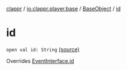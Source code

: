 [clappr](../../index.md) / [io.clappr.player.base](../index.md) / [BaseObject](index.md) / [id](.)

# id

`open val id: String` [(source)](https://github.com/clappr/clappr-android/tree/dev/clappr/src/main/kotlin/io/clappr/player/base/BaseObject.kt#L23)

Overrides [EventInterface.id](../-event-interface/id.md)

